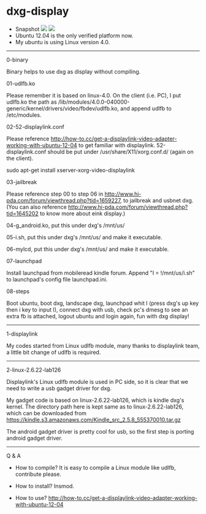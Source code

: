 # dxg-display

- Snapshot
![](https://github.com/nahtethan/dxg-display/blob/master/99-pictures/IMG_3664.JPG)
![](https://github.com/nahtethan/dxg-display/blob/master/99-pictures/IMG_3665.JPG)
- Ubuntu 12.04 is the only verified platform now.
- My ubuntu is using Linux version 4.0.

***************

0-binary

Binary helps to use dxg as display without compiling.

01-udlfb.ko

Please remember it is based on linux-4.0. On the client (i.e. PC), I put udlfb.ko the path as  /lib/modules/4.0.0-040000-generic/kernel/drivers/video/fbdev/udlfb.ko, and append udlfb to /etc/modules.

02-52-displaylink.conf

Please reference http://how-to.cc/get-a-displaylink-video-adapter-working-with-ubuntu-12-04 to get familiar with displaylink. 52-displaylink.conf should be put under /usr/share/X11/xorg.conf.d/ (again on the client).

sudo apt-get install xserver-xorg-video-displaylink

03-jailbreak

Please reference step 00 to step 06 in http://www.hi-pda.com/forum/viewthread.php?tid=1659227, to jailbreak and usbnet dxg. (You can also reference http://www.hi-pda.com/forum/viewthread.php?tid=1645202 to know more about eink display.)

04-g_android.ko, put this under dxg's /mnt/us/

05-i.sh, put this under dxg's /mnt/us/ and make it executable.

06-mylcd, put this under dxg's /mnt/us/ and make it executable.

07-launchpad

Install launchpad from mobileread kindle forum. Append "I = !/mnt/us/i.sh" to launchpad's config file launchpad.ini.

08-steps

Boot ubuntu, boot dxg, landscape dxg, launchpad whit I (press dxg's up key then i key to input I), connect dxg with usb, check pc's dmesg to see an extra fb is attached, logout ubuntu and login again, fun with dxg display!

***************

1-displaylink

My codes started from Linux udlfb module, many thanks to displaylink team, a little bit change of udlfb is required.

***************

2-linux-2.6.22-lab126

Displaylink's Linux udlfb module is used in PC side, so it is clear that we need to write a usb gadget driver for dxg.

My gadget code is based on linux-2.6.22-lab126, which is kindle dxg's kernel. The directory path here is kept same as to linux-2.6.22-lab126, which can be downloaded from https://kindle.s3.amazonaws.com/Kindle_src_2.5.8_555370010.tar.gz

The android gadget driver is pretty cool for usb, so the first step is porting android gadget driver.

***************

Q & A

- How to compile?
It is easy to compile a Linux module like udlfb, contribute please.

- How to install?
Insmod.

- How to use?
http://how-to.cc/get-a-displaylink-video-adapter-working-with-ubuntu-12-04
